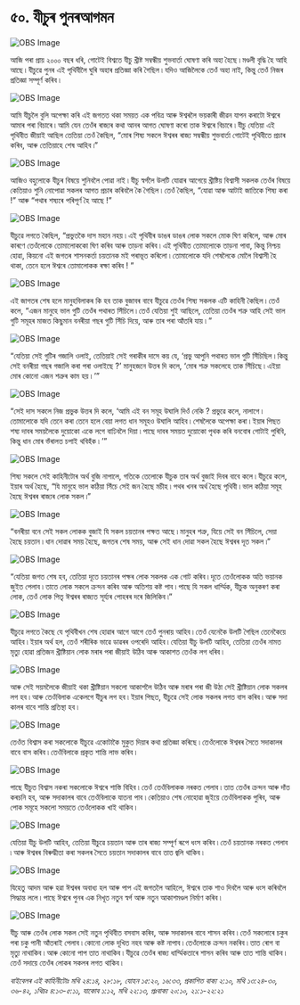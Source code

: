 # ৫০. যীচুৰ পুনৰআগমন 

![OBS Image](https://cdn.door43.org/obs/jpg/360px/obs-en-50-01.jpg)

আজি পৰা প্ৰায় ২০০০ বছৰ ধৰি, গোটেই বিশ্বতে যীচু খ্ৰীষ্ট সম্বন্ধীয় শুভবাৰ্তা ঘোষণা কৰি অহা হৈছে ৷ মণ্ডলী বৃদ্ধি হৈ আহি আছে ৷ যীচুৱে পুনৰ এই পৃথিবীলৈ ঘুৰি অহাৰ প্ৰতিজ্ঞা কৰি গৈছিল ৷ যদিও আজিলৈকে তেওঁ অহা নাই, কিন্তু তেওঁ নিজৰ প্ৰতিজ্ঞা সম্পূৰ্ণ কৰিব ৷

![OBS Image](https://cdn.door43.org/obs/jpg/360px/obs-en-50-02.jpg)

আমি যীচুলৈ বুলি অপেক্ষা কৰি এই জগতত থকা সময়ত এক পবিত্ৰ আৰু ঈশ্বৰলৈ ভয়কাৰী জীৱন যাপন কৰাটো ঈশ্বৰে আমাৰ পৰা বিচাৰে ৷ আমি যেন তেওঁৰ ৰাজ্যৰ কথা আনৰ আগত ঘোষণা কৰো তাক ঈশ্বৰে বিচাৰে ৷ যীচু যেতিয়া এই পৃথিবীত জীয়াই আছিল তেতিয়া তেওঁ কৈছিল, “মোৰ শিষ্য সকলে ঈশ্বৰৰ ৰাজ্য সম্বন্ধীয় শুভবাৰ্তা গোটেই পৃথিবীতে প্ৰচাৰ কৰিব, আৰু তেতিয়াহে শেষ আহিব ৷”

![OBS Image](https://cdn.door43.org/obs/jpg/360px/obs-en-50-03.jpg)

আজিও বহুলোকে যীচুৰ বিষয়ে শুনিবলৈ পোৱা নাই ৷ যীচু স্বৰ্গলৈ উলটি যোৱাৰ আগেয়ে খ্ৰীষ্টিয় বিশ্বাসী সকলক তেওঁৰ বিষয়ে কেতিয়াও শুনি নোপোৱা সকলৰ আগত প্ৰচাৰ কৰিবলৈ কৈ গৈছিল ৷ তেওঁ কৈছিল, “যোৱা আৰু আটাই জাতিকে শিষ্য কৰা !” আৰু “পথাৰ শষ্যৰে পৰিপূৰ্ণ হৈ আছে !”

![OBS Image](https://cdn.door43.org/obs/jpg/360px/obs-en-50-04.jpg)

যীচুৱে লগতে কৈছিল, “প্ৰভুতকৈ দাস মহান নহয় ৷ এই পৃথিবীৰ ডাঙৰ ডাঙৰ লোক সকলে মোক ঘিণ কৰিলে, আৰু মোৰ কাৰণে তেওঁলোকে তোমালোককো ঘিণ কৰিব আৰু তাড়না কৰিব ৷ এই পৃথিবীত তোমালোকে তাড়না পাবা, কিন্তু নিশ্চয় হোৱা, কিয়নো এই জগতৰ শাসনকৰ্তা  চয়তানক মই পৰাভূত কৰিলো ৷ তোমালোকে যদি শেষলৈকে মোলৈ বিশ্বাসী হৈ থাকা, তেনে হলে ঈশ্বৰে তোমালোকক ৰক্ষা কৰিব ! ” 

![OBS Image](https://cdn.door43.org/obs/jpg/360px/obs-en-50-05.jpg)

এই জাগতৰ শেষ হলে মানুহবিলাকৰ কি হব তাক বুজাবৰ বাবে যীচুৱে তেওঁৰ শিষ্য সকলক এটি কাহিনী কৈছিল ৷ তেওঁ কলে, “এজন মানুহে ভাল গুটি তেওঁৰ পথাৰত সিঁচিলে ৷ তেওঁ যেতিয়া শুই আছিলে, তেতিয়া তেওঁৰ শত্ৰু আহি সেই ভাল গুটি সমূহৰ মাজত কিছুমান বনৰীয়া গছৰ গুটি সিঁচি দিয়ে, আৰু তাৰ পৰা আঁতৰি যায় ৷ ”

![OBS Image](https://cdn.door43.org/obs/jpg/360px/obs-en-50-06.jpg)

“যেতিয়া সেই গুটিৰ গজালি ওলাই, তেতিয়াই সেই গৰাকীৰ দাসে কয় যে, ‘প্ৰভু আপুনি পথাৰত ভাল গুটি সিঁচিছিল ৷ কিন্তু সেই বনৰীয়া গছৰ গজালি কৰা পৰা ওলাইছে ?’ মানুহজনে উত্তৰ দি কলে, ‘মোৰ শত্ৰু সকলেহে তাক সিঁচিছে ৷ এইয়া মোৰ কোনো এজন শত্ৰুৰ কাম হয় ৷ ’”

![OBS Image](https://cdn.door43.org/obs/jpg/360px/obs-en-50-07.jpg)

“সেই দাস সকলে নিজ প্ৰভুক উত্তৰ দি কলে, ‘আমি এই বন সমূহ উঘালি দিওঁ নেকি ? প্ৰভুৱে কলে, নালাগে ৷ তোমালোকে যদি তেনে কৰা তেনে হলে বেয়া লগত ধান সমূহও উঘালি আহিব ৷ শেষলৈকে অপেক্ষা কৰা ৷ ইয়াৰ পিছত শষ্য দাবৰ সময়লৈকে দুয়োকো একে লগে বাঢিবলৈ দিয়া ৷ পাছে দাবৰ সময়ত দুয়োকো পৃথক কৰি বনবোৰ গোটাই পুৰিবি, কিন্তু ধান মোৰ ভঁৰালত চপাই থবিহঁক ৷ ’”

![OBS Image](https://cdn.door43.org/obs/jpg/360px/obs-en-50-08.jpg)

শিষ্য সকলে সেই কাহিনীটোৰ অৰ্থ বুজি নাপালে, গতিকে তেলোকে যীচুক তাৰ অৰ্থ বুজাই দিবৰ বাবে কলে ৷ যীচুৱে কলে, ইয়াৰ অৰ্থ হৈছে, “যি মানুহে ভাল কঠিয়া সিঁচে সেই জন হৈছে মচীহ ৷ পথৰ খনৰ অৰ্থ হৈছে পৃথিবী ৷ ভাল কঠিয়া সমূহ হৈছে ঈশ্বৰৰ ৰাজ্যৰ লোক সকল ৷”

![OBS Image](https://cdn.door43.org/obs/jpg/360px/obs-en-50-09.jpg)

“বনৰীয়া বনে সেই সকল লোকক বুজাই যি সকল চয়তানৰ পক্ষত আছে ৷ মানুহৰ শত্ৰু, যিয়ে সেই বন সিঁচিলে, সেয়া হৈছে চয়তান ৷ ধান দোৱাৰ সময় হৈছে, জগতৰ শেষ সময়, আৰু সেই ধান দোৱা সকল হৈছে ঈশ্বৰৰ দূত সকল ৷”

![OBS Image](https://cdn.door43.org/obs/jpg/360px/obs-en-50-10.jpg)

“যেতিয়া জগত শেষ হব, তেতিয়া দূতে চয়তানৰ পক্ষৰ লোক সকলক এক গোট কৰিব ৷ দূতে তেওঁলোকক অতি ভয়ানক জুইত পেলাব ৷ তাতে লোক সকলে ক্ৰন্দন কৰিব আৰু অতিশয় কষ্ট পাব ৷ পাছে যি সকল ধাৰ্ম্মিক, যীচুক অনুকৰণ কৰা লোক, তেওঁ লোক পিতৃ ঈশ্বৰৰ ৰাজ্যত সূৰ্য্যৰ পোহৰৰ দৰে জিলিকিব ৷”

![OBS Image](https://cdn.door43.org/obs/jpg/360px/obs-en-50-11.jpg)

যীচুৱে লগতে কৈছে যে পৃথিবীখন শেষ হোৱাৰ আগে আগে তেওঁ পুনৰায় আহিব ৷ তেওঁ যেনেকৈ উলটি গৈছিল তেনেকৈয়ে আহিব ৷ ইয়াৰ অৰ্থ হল, তেওঁ শৰীৰিক ভাৱে ডাৱৰৰ ওপৰেদি আহিব ৷ যেতিয়া যীচু উলটি আহিব, তেতিয়া তেওঁৰ নামত মৃত্যু হোৱা প্ৰতিজন খ্ৰীষ্টিয়ান লোক মৰাৰ পৰা জীয়াই উঠিব আৰু আকাশত তেওঁক লগ ধৰিব ৷

![OBS Image](https://cdn.door43.org/obs/jpg/360px/obs-en-50-12.jpg)

আৰু সেই সয়মলৈকে জীয়াই থকা খ্ৰীষ্টিয়ান সকলো আকাশলৈ উঠিব আৰু মৰাৰ পৰা জী উঠা সেই খ্ৰীষ্টিয়ান লোক সকলৰ লগ হব ৷ আৰু তেওঁবিলাক একেলগে যীচুৰ লগ হব ৷ ইয়াৰ পিছত, যীচুৱে সেই লোক সকলৰ লগত বাস কৰিব ৷ আৰু সদা কালৰ বাবে শান্তি প্ৰতিস্থা হব ৷

![OBS Image](https://cdn.door43.org/obs/jpg/360px/obs-en-50-13.jpg)

তেওঁত বিশ্বাস কৰা সকলোকে যীচুৱে একোটাকৈ মুকুত দিয়াৰ কথা প্ৰতিজ্ঞা কৰিছে ৷ তেওঁলোকে ঈশ্বৰৰ সৈতে সদাকালৰ বাবে বাস কৰিব ৷ তেওঁবিলাকে প্ৰকৃত শান্তি লাভ কৰিব ৷

![OBS Image](https://cdn.door43.org/obs/jpg/360px/obs-en-50-14.jpg)

পাছে যীচুত বিশ্বাস নকৰা সকলোকে ঈশ্বৰে শাস্তি বিহিব ৷ তেওঁ তেওঁবিলাকক নৰকত পেলাব ৷ তাত তেওঁৰ ক্ৰন্দন আৰু দাঁত কৰচনি হব, আৰু সদাকালৰ বাবে তেওঁবিলাকে যাতনা পাব ৷ কেতিয়াও শেষ নোহোৱা জুইয়ে তেওঁবিলাকক পুৰিব, আৰু পোক সমূহে সকলো সময়তে তেওঁলোকক খাই থাকিব ৷

![OBS Image](https://cdn.door43.org/obs/jpg/360px/obs-en-50-15.jpg)

যেতিয়া যীচু উলটি আহিব, তেতিয়া যীচুৱে চয়তান আৰু তাৰ ৰাজ্য সম্পূৰ্ণ ৰূপে ধংস কৰিব ৷ তেওঁ চয়তানক নৰকত পেলাব ৷ আৰু ঈশ্বৰৰ বিৰুদ্ধীতা কৰা সকলৰ সৈতে চয়তান সদাকালৰ বাবে তাত জ্বলি থাকিব ৷

![OBS Image](https://cdn.door43.org/obs/jpg/360px/obs-en-50-16.jpg)

যিহেতু আদম আৰু হৱা ঈশ্বৰৰ অবাধ্য হল আৰু পাপ এই জগতলৈ আহিলে, ঈশ্বৰে তাক শাও দিবলৈ আৰু ধংস কৰিবলৈ সিদ্ধান্ত ললে ৷ পাছে ঈশ্বৰে পুনৰ এক নিখূত নতুন স্বৰ্গ আৰু নতুন আকাশমণ্ডল নিৰ্মাণ কৰিব ৷

![OBS Image](https://cdn.door43.org/obs/jpg/360px/obs-en-50-17.jpg)

যীচু আৰু তেওঁৰ লোক সকল সেই নতুন পৃথিবীত বসবাস কৰিব, আৰু সদাকালৰ বাবে শাসন কৰিব ৷ তেওঁ সকলোৰে চকুৰ পৰা চকু পানী আঁতৰাই পেলাব ৷ কোনো লোক দূখিত নহব আৰু কষ্ট নাপাব ৷ তেওঁলোকে ক্ৰন্দন নকৰিব ৷ তাত ৰোগ বা মৃত্যু নাথাকিব ৷ আৰু কোনো  পাপ তাত নাথাকিব ৷ যীচুৱে তেওঁৰ ৰাজ্য ধাৰ্ম্মিকতাৰে শাসন কৰিব আৰু তাত শান্তি থাকিব ৷ তেওঁ সদায়ে তেওঁৰ লোকৰ সকলৰ লগত থাকিব ৷

_বাইবেলৰ এই কাহিনীটোঃ মথি ২৪:১৪, ২৮:১৮, যোহন ১৫:২০, ১৬:৩৩, প্ৰকাশিত বাক্য ২:১০, মথি ১৩:২৪-৩০, ৩৬-৪২, ১থিচঃ ৪:১৩-৫:১১, যাকোব ১:১২, মথি ২২:১৩, প্ৰঃবাক্য ২০:১০, ২১:১-২২:২১_

